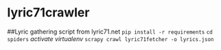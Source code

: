 # lyric71crawler
##Lyric gathering script from lyric71.net
`pip install -r requirements`
`cd spiders`
_activate virtualenv_
`scrapy crawl lyric71fetcher -o lyrics.json`
